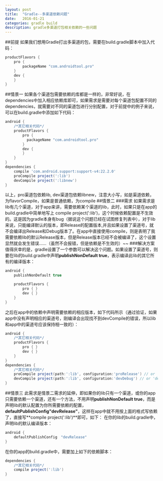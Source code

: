 ```yaml
---
layout: post
title:  "Gradle--多渠道依赖问题"
date:   2016-01-21
categories: gradle build
description: gradle多渠道打包相关依赖的一些问题
---
```


##前提
如果我们想用Gradle打出多渠道的包，需要在build.gradle脚本中加入代码：

```gradle
productFlavors {
    pro {
        packageName "com.androidtool.pro"
    }
    dev {
    }
}
```

##情景一
如果各个渠道包需要依赖的库都是一样的，非常好说，在dependencies中加入相应依赖库即可，如果需求是需要对每个渠道包配置不同的dependencies，就需要对不同的渠道包进行分别配置，对于前提中的例子来说，可以在build.gradle中添加如下代码：

```gradle
android {
    /*其它相关代码*/
    productFlavors {
        pro {
          packageName "com.androidtool.pro"
        }
        dev {
        }
    }
}
dependencies {
    compile 'com.android.support:support-v4:22.2.0'
    proCompile project(':lib')
    devCompile project(':libnew')
}
```

以上，pro渠道包依赖lib, dev渠道包依赖libnew，注意大小写，如是渠道依赖，为flavorCompile，如果是普通依赖，为compile
##情景二
###需求
如果需求是lib有几个渠道，对于app来讲，需要依赖某个渠道的lib，此时，如果只是在app的build.gradle中简单地写上
compile project(':lib')，这个时候依赖配置是不生效的。这是因为gradle本身有bug（据说这个问题已经在试图修复列表中），对于lib来说，只能编译默认的版本，即Release的配置版本,并且如果设置了渠道号，就不会编译出Release和Debug版本了。在app中直接使用compile，则是表明了我需要依赖lib的默认Release版本，但是Release版本已经不会被编译了，这个设置显然就会发生错误……（虽然不会报错，但是依赖是不生效的）~~
###解决方案
值得庆幸的是，gradle设置了一个参数可以解决这个问题。如果设置了渠道号，则要在lib的build.gradle中声明**publishNonDefault true**，表示编译此lib的其它所有的编译版本：

```gradle
android {
    publishNonDefault true

    productFlavors {
        pro { }
        dev { }
    }
}
```

之后在app中的依赖中声明需要依赖的相应版本，如下代码所示（通过验证，如果app中没有声明相应的渠道号，刚编译会出现找不到devCompile的错误，所以lib和app中的渠道号应该保持相一致的）：

```gradle
android {
    /*其它相关代码*/
    productFlavors {
        pro { }
        dev { }
    }
}
dependencies {
    /*其它相关代码*/
    proCompile project(path:':lib', configuration:'proRelease') // or 'proDebug'
    devCompile project(path:':lib', configuration:'devDebug') // or 'devRelease'
}
```

##情景三
此需求是情景二需求的延伸，即如果你的lib只有一个渠道，或你的app只需要依赖一个渠道，还有一个方法，不用声明**publishNonDefault true**，而是声明lib的默认配置为你所需要依赖的配置，**defaultPublishConfig"devRelease"**，这样在app中就不用按上面的格式写依赖了，直接写**compile project(':lib')**即可，如下：
在你的lib的build.gradle中，声明lib的默认编译版本：

```gradle
android {
    defaultPublishConfig　"devRelease"
}
```

在你的app的build.gradle中，需要加上如下的依赖脚本：

```gradle
dependencies {
    /*其它相关代码*/
    compile project(':lib')
}
```

